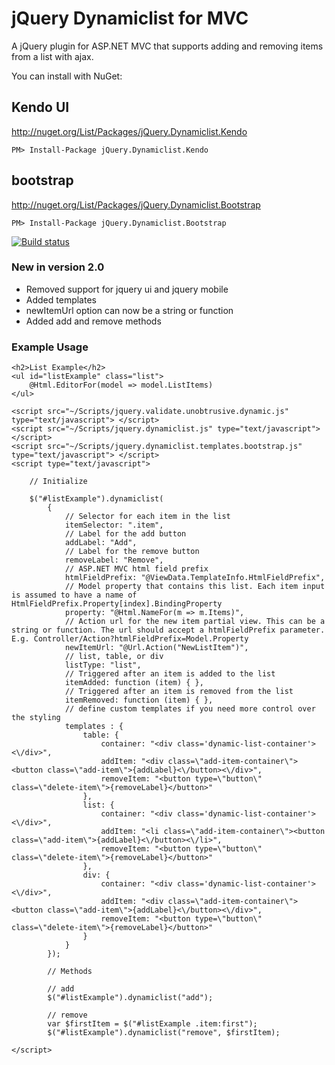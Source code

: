 # jQuery Dynamiclist for MVC

A jQuery plugin for ASP.NET MVC that supports adding and removing items from a list with ajax.

You can install with NuGet:

## Kendo UI
http://nuget.org/List/Packages/jQuery.Dynamiclist.Kendo

    PM> Install-Package jQuery.Dynamiclist.Kendo

## bootstrap
http://nuget.org/List/Packages/jQuery.Dynamiclist.Bootstrap

    PM> Install-Package jQuery.Dynamiclist.Bootstrap

[![Build status](https://ci.appveyor.com/api/projects/status/l2gcqej17f39sb8u?svg=true)](https://ci.appveyor.com/project/jrummell/jquery-dynamiclist)

### New in version 2.0

- Removed support for jquery ui and jquery mobile
- Added templates
- newItemUrl option can now be a string or function
- Added add and remove methods

### Example Usage

    <h2>List Example</h2>
    <ul id="listExample" class="list">
        @Html.EditorFor(model => model.ListItems)
    </ul>

    <script src="~/Scripts/jquery.validate.unobtrusive.dynamic.js" type="text/javascript"> </script>
    <script src="~/Scripts/jquery.dynamiclist.js" type="text/javascript"> </script>
    <script src="~/Scripts/jquery.dynamiclist.templates.bootstrap.js" type="text/javascript"> </script>
    <script type="text/javascript">
    
        // Initialize
        
        $("#listExample").dynamiclist(
            {
                // Selector for each item in the list
                itemSelector: ".item",
                // Label for the add button
                addLabel: "Add",
                // Label for the remove button
                removeLabel: "Remove",
                // ASP.NET MVC html field prefix
                htmlFieldPrefix: "@ViewData.TemplateInfo.HtmlFieldPrefix",
                // Model property that contains this list. Each item input is assumed to have a name of HtmlFieldPrefix.Property[index].BindingProperty
                property: "@Html.NameFor(m => m.Items)",
                // Action url for the new item partial view. This can be a string or function. The url should accept a htmlFieldPrefix parameter. E.g. Controller/Action?htmlFieldPrefix=Model.Property
                newItemUrl: "@Url.Action("NewListItem")",
                // list, table, or div
                listType: "list",
                // Triggered after an item is added to the list
                itemAdded: function (item) { },
                // Triggered after an item is removed from the list
                itemRemoved: function (item) { },
                // define custom templates if you need more control over the styling
                templates : {
                    table: {
                        container: "<div class='dynamic-list-container'><\/div>",
                        addItem: "<div class=\"add-item-container\"><button class=\"add-item\">{addLabel}<\/button><\/div>",
                        removeItem: "<button type=\"button\" class=\"delete-item\">{removeLabel}</button>"
                    },
                    list: {
                        container: "<div class='dynamic-list-container'><\/div>",
                        addItem: "<li class=\"add-item-container\"><button class=\"add-item\">{addLabel}<\/button><\/li>",
                        removeItem: "<button type=\"button\" class=\"delete-item\">{removeLabel}</button>"
                    },
                    div: {
                        container: "<div class='dynamic-list-container'><\/div>",
                        addItem: "<div class=\"add-item-container\"><button class=\"add-item\">{addLabel}<\/button><\/div>",
                        removeItem: "<button type=\"button\" class=\"delete-item\">{removeLabel}</button>"
                    }
                }
            });
            
            // Methods
            
            // add
            $("#listExample").dynamiclist("add");
            
            // remove
            var $firstItem = $("#listExample .item:first");
            $("#listExample").dynamiclist("remove", $firstItem);
            
    </script>
